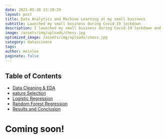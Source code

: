 ```yaml
---
date: 2021-05-30 13:19:29
layout: post
title: Data Analytics and Machine Learning at my small business
subtitle: Launched my small business during Covid-19 lockdown
description: I launched my small business during Covid-19 lockdown and started collecting consumer data
image: /assets/img/uploads/chess.jpg
optimized_image: /assets/img/uploads/chess.jpg
category: datascience
tags:
author: meinlee
paginate: false
---
```

<div id="toc_container">
<h2 class="toc_title">Table of Contents</h2>
<ul class="toc_list">
  <li><a href="#Data Cleaning & EDA">Data Cleaning & EDA</a></li>
  <li><a href="#Feature Selection">eature Selection</a></li>
  <li><a href="#Logistic Regression">Logistic Regression</a></li>
  <li><a href="#Random Forest Regression">Random Forest Regression</a></li>
  <li><a href="#Results and Conclusion">Results and Conclusion</a></li>
</ul>
</div>

# Coming soon!
